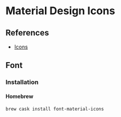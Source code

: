 # Material Design Icons

## References

- [Icons](https://material.io/resources/icons/)

## Font

### Installation

#### Homebrew

```sh
brew cask install font-material-icons
```
